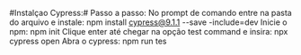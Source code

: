 #Instalçao Cypress:#
Passo a passo:
No prompt de comando entre na pasta do arquivo e instale: npm install cypress@9.1.1 --save -include=dev
Inicie o npm: npm init
Clique enter até chegar na opção test command e insira: npx cypress open
Abra o cypress: npm run tes
